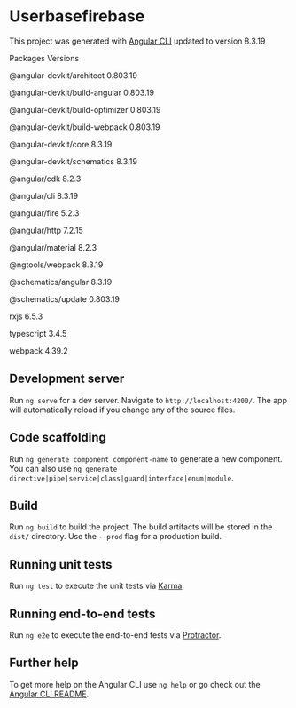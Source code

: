 # Userbasefirebase

This project was generated with [Angular CLI](https://github.com/angular/angular-cli) updated to version 8.3.19

Packages Versions

@angular-devkit/architect         0.803.19

@angular-devkit/build-angular     0.803.19

@angular-devkit/build-optimizer   0.803.19

@angular-devkit/build-webpack     0.803.19

@angular-devkit/core              8.3.19

@angular-devkit/schematics        8.3.19

@angular/cdk                      8.2.3

@angular/cli                      8.3.19

@angular/fire                     5.2.3

@angular/http                     7.2.15

@angular/material                 8.2.3

@ngtools/webpack                  8.3.19

@schematics/angular               8.3.19

@schematics/update                0.803.19

rxjs                              6.5.3

typescript                        3.4.5

webpack                           4.39.2

## Development server

Run `ng serve` for a dev server. Navigate to `http://localhost:4200/`. The app will automatically reload if you change any of the source files.

## Code scaffolding

Run `ng generate component component-name` to generate a new component. You can also use `ng generate directive|pipe|service|class|guard|interface|enum|module`.

## Build

Run `ng build` to build the project. The build artifacts will be stored in the `dist/` directory. Use the `--prod` flag for a production build.

## Running unit tests

Run `ng test` to execute the unit tests via [Karma](https://karma-runner.github.io).

## Running end-to-end tests

Run `ng e2e` to execute the end-to-end tests via [Protractor](http://www.protractortest.org/).

## Further help

To get more help on the Angular CLI use `ng help` or go check out the [Angular CLI README](https://github.com/angular/angular-cli/blob/master/README.md).
